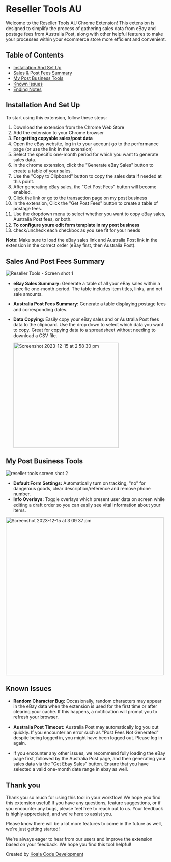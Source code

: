 # Reseller Tools AU

Welcome to the Reseller Tools AU Chrome Extension! This extension is designed to simplify the process of gathering sales data from eBay and postage fees from Australia Post, along with other helpful features to make your processes within your ecommerce store more efficient and convenient. 

## Table of Contents

- [Installation And Set Up](#installation-and-set-up)
- [Sales & Post Fees Summary](#sales-and-post-fees-summary)
- [My Post Business Tools](#My-Post-Business-Tools)
- [Known Issues](#known-issues)
- [Ending Notes](#thank-you)

## Installation And Set Up

To start using this extension, follow these steps:

1. Download the extension from the Chrome Web Store 
2. Add the extension to your Chrome browser
3. **For getting copyable sales/post data**
4. Open the eBay website, log in to your account go to the performance page (or use the link in the extension)
5. Select the specific one-month period for which you want to generate sales data.
6. In the chrome extension, click the "Generate eBay Sales" button to create a table of your sales.
7. Use the "Copy to Clipboard" button to copy the sales data if needed at this point.
8. After generating eBay sales, the "Get Post Fees" button will become enabled.
9. Click the link or go to the transaction page on my post business
10. In the extension, Click the "Get Post Fees" button to create a table of postage fees.
11. Use the dropdown menu to select whether you want to copy eBay sales, Australia Post fees, or both.
12. **To configure youre edit form template in my post business**
13. check/uncheck each checkbox as you see fit for your needs

**Note:** Make sure to load the eBay sales link and Australia Post link in the extension in the correct order (eBay first, then Australia Post).

## Sales And Post Fees Summary

![Reseller Tools - Screen shot 1](https://github.com/joshem96/RTA---Readme-Files/assets/31944980/63bfbbbd-30fb-4cfb-860e-8f63156d1008)


- **eBay Sales Summary:** Generate a table of all your eBay sales within a specific one-month period. The table includes item titles, links, and net sale amounts.

- **Australia Post Fees Summary:** Generate a table displaying postage fees and corresponding dates. 

- **Data Copying:** Easily copy your eBay sales and or Australia Post fees data to the clipboard. Use the drop down to select which data you want to copy. Great for copying data to a spreadsheet without needing to download a CSV file.

  <img width="330" alt="Screenshot 2023-12-15 at 2 58 30 pm" src="https://github.com/joshem96/RTA---Readme-Files/assets/31944980/c4fafa47-c9f4-4f1a-9968-29d8a7cf3958">


## My Post Business Tools

![reseller tools screen shot 2](https://github.com/joshem96/RTA---Readme-Files/assets/31944980/264ba5c6-23e9-49b4-91f6-593967fc48fc)



- **Default Form Settings:** Automatically turn on tracking, "no" for dangerous goods, clear description/reference and remove phone number.
- **Info Overlays:** Toggle overlays which present user data on screen while editing a draft order so you can easily see vital information about your items.

<img width="496" alt="Screenshot 2023-12-15 at 3 09 37 pm" src="https://github.com/joshem96/RTA---Readme-Files/assets/31944980/0607cc70-d206-4ef3-beea-779ea1adda60">

## Known Issues

- **Random Character Bug:** Occasionally, random characters may appear in the eBay data when the extension is used for the first time or after clearing your cache. If this happens, a notification will prompt you to refresh your browser.

- **Australia Post Timeout:** Australia Post may automatically log you out quickly. If you encounter an error such as "Post Fees Not Generated" despite being logged in, you might have been logged out. Please log in again.

- If you encounter any other issues, we recommend fully loading the eBay page first, followed by the Australia Post page, and then generating your sales data via the "Get Ebay Sales" button. Ensure that you have selected a valid one-month date range in ebay as well.

## Thank you

Thank you so much for using this tool in your workflow! We hope you find this extension useful! If you have any questions, feature suggestions, or if you encounter any bugs, please feel free to reach out to us. Your feedback is highly appreciated, and we're here to assist you.

Please know there will be a lot more features to come in the future as well, we're just getting started!

We're always eager to hear from our users and improve the extension based on your feedback. We hope you find this tool helpful!

Created by <a href='https://koalacode.com.au/'> Koala Code Development</a>
